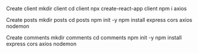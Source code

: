 Create client 
    mkdir client
    cd client
    npx create-react-app client
    npm i axios

Create posts 
    mkdir posts
    cd posts
    npm init -y
    npm install express cors axios nodemon



Create comments 
    mkdir comments
    cd comments
    npm init -y
    npm install express cors axios nodemon